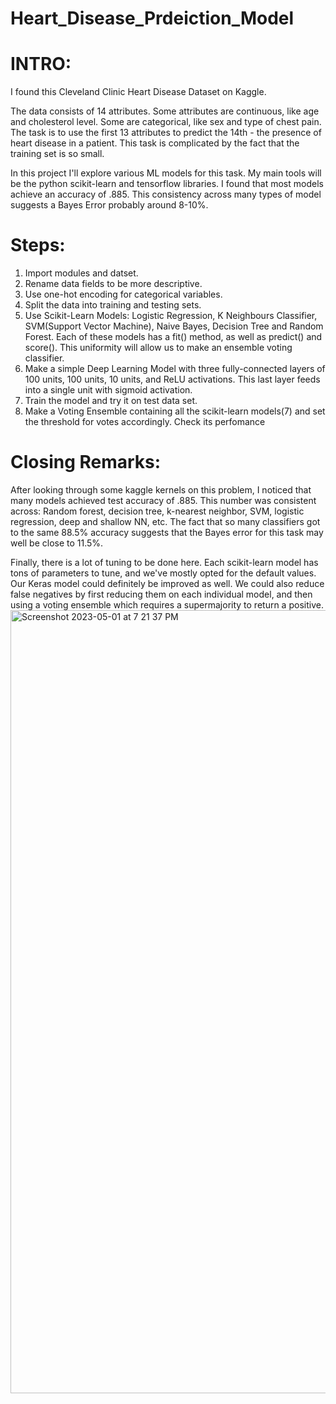 # Heart_Disease_Prdeiction_Model
# INTRO:
I found this Cleveland Clinic Heart Disease Dataset on Kaggle. 

The data consists of 14 attributes. Some attributes are continuous, like age and cholesterol level. Some are categorical, like sex and type of chest pain. The task is to use the first 13 attributes to predict the 14th - the presence of heart disease in a patient. This task is complicated by the fact that the training set is so small.

In this project I'll explore various ML models for this task. My main tools will be the python scikit-learn and tensorflow libraries. I found that most models achieve an accuracy of .885. This consistency across many types of model suggests a Bayes Error probably around 8-10%.
# Steps:
1. Import modules and datset.
2. Rename data fields to be more descriptive.
3. Use one-hot encoding for categorical variables.
4. Split the data into training and testing sets.
5. Use Scikit-Learn Models: Logistic Regression, K Neighbours Classifier, SVM(Support Vector Machine), Naive Bayes, Decision Tree and Random Forest. Each of these models has a fit() method, as well as predict() and score(). This uniformity will allow us to make an ensemble voting classifier.
6. Make a simple Deep Learning Model with three fully-connected layers of 100 units, 100 units, 10 units, and ReLU activations. This last layer feeds into a single unit with sigmoid activation.
7. Train the model and try it on test data set.
8. Make a Voting Ensemble containing all the scikit-learn models(7) and set the threshold for votes accordingly. Check its perfomance
# Closing Remarks:
After looking through some kaggle kernels on this problem, I noticed that many models achieved test accuracy of .885. This number was consistent across: Random forest, decision tree, k-nearest neighbor, SVM, logistic regression, deep and shallow NN, etc. The fact that so many classifiers got to the same 88.5% accuracy suggests that the Bayes error for this task may well be close to 11.5%.

Finally, there is a lot of tuning to be done here. Each scikit-learn model has tons of parameters to tune, and we've mostly opted for the default values. Our Keras model could definitely be improved as well. We could also reduce false negatives by first reducing them on each individual model, and then using a voting ensemble which requires a supermajority to return a positive.
<img width="1253" alt="Screenshot 2023-05-01 at 7 21 37 PM" src="https://user-images.githubusercontent.com/117161074/235467741-69662c49-5147-484f-9958-e4de68b95820.png">
